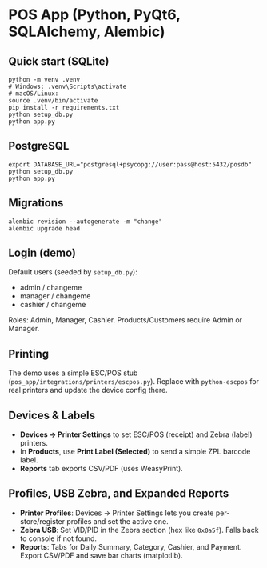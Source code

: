 # POS App (Python, PyQt6, SQLAlchemy, Alembic)

## Quick start (SQLite)
```
python -m venv .venv
# Windows: .venv\Scripts\activate
# macOS/Linux:
source .venv/bin/activate
pip install -r requirements.txt
python setup_db.py
python app.py
```
## PostgreSQL
```
export DATABASE_URL="postgresql+psycopg://user:pass@host:5432/posdb"
python setup_db.py
python app.py
```
## Migrations
```
alembic revision --autogenerate -m "change"
alembic upgrade head
```


## Login (demo)
Default users (seeded by `setup_db.py`):
- admin / changeme
- manager / changeme
- cashier / changeme

Roles: Admin, Manager, Cashier. Products/Customers require Admin or Manager.

## Printing
The demo uses a simple ESC/POS stub (`pos_app/integrations/printers/escpos.py`). 
Replace with `python-escpos` for real printers and update the device config there.


## Devices & Labels
- **Devices → Printer Settings** to set ESC/POS (receipt) and Zebra (label) printers.
- In **Products**, use **Print Label (Selected)** to send a simple ZPL barcode label.
- **Reports** tab exports CSV/PDF (uses WeasyPrint).


## Profiles, USB Zebra, and Expanded Reports
- **Printer Profiles**: Devices → Printer Settings lets you create per-store/register profiles and set the active one.
- **Zebra USB**: Set VID/PID in the Zebra section (hex like `0x0a5f`). Falls back to console if not found.
- **Reports**: Tabs for Daily Summary, Category, Cashier, and Payment. Export CSV/PDF and save bar charts (matplotlib).
